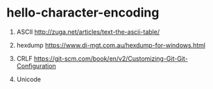 # hello-character-encoding

1. ASCII
http://zuga.net/articles/text-the-ascii-table/

2. hexdump
https://www.di-mgt.com.au/hexdump-for-windows.html

3. CRLF
https://git-scm.com/book/en/v2/Customizing-Git-Git-Configuration

4. Unicode 

